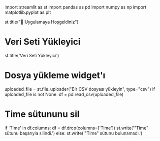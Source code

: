 import streamlit as st
import pandas as pd
import numpy as np
import matplotlib.pyplot as plt

st.title("🎈 Uygulamaya Hoşgeldiniz")

# Veri Seti Yükleyici
st.title('Veri Seti Yükleyici')

# Dosya yükleme widget'ı
uploaded_file = st.file_uploader("Bir CSV dosyası yükleyin", type="csv")
if uploaded_file is not None:
    df = pd.read_csv(uploaded_file)

# Time sütununu sil
if 'Time' in df.columns:
    df = df.drop(columns=['Time'])
    st.write('"Time" sütunu başarıyla silindi.')
else:
    st.write('"Time" sütunu bulunamadı.')
